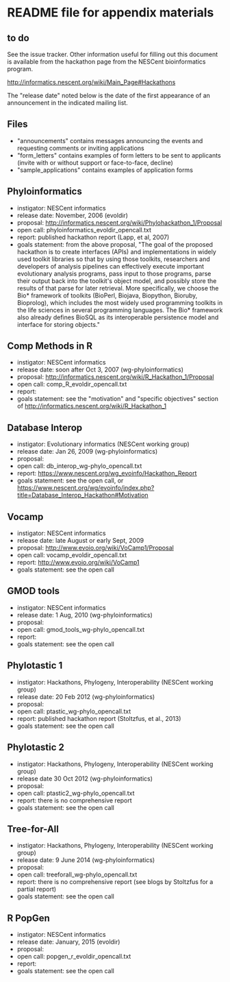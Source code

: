 # README file for appendix materials

## to do 

See the issue tracker.  Other information useful for filling out this document is available from the hackathon page from the NESCent bioinformatics program.  

  http://informatics.nescent.org/wiki/Main_Page#Hackathons

The "release date" noted below is the date of the first appearance of an announcement in the indicated mailing list.

## Files 
* "announcements" contains messages announcing the events and requesting comments or inviting applications 
* "form_letters" contains examples of form letters to be sent to applicants (invite with or without support or face-to-face, decline)
* "sample_applications" contains examples of application forms 

## Phyloinformatics 

* instigator: NESCent informatics
* release date: November, 2006 (evoldir)
* proposal: http://informatics.nescent.org/wiki/Phylohackathon_1/Proposal 
* open call: phyloinformatics_evoldir_opencall.txt
* report: published hackathon report (Lapp, et al, 2007)
* goals statement: from the above proposal, "The goal of the proposed hackathon is to create interfaces (APIs) and implementations in widely used toolkit libraries so that by using those toolkits, researchers and developers of analysis pipelines can effectively execute important evolutionary analysis programs, pass input to those programs, parse their output back into the toolkit's object model, and possibly store the results of that parse for later retrieval.
More specifically, we choose the Bio* framework of toolkits (BioPerl, Biojava, Biopython, Bioruby, Bioprolog), which includes the most widely used programming toolkits in the life sciences in several programming languages. The Bio* framework also already defines BioSQL as its interoperable persistence model and interface for storing objects."

## Comp Methods in R

* instigator: NESCent informatics
* release date: soon after Oct 3, 2007 (wg-phyloinformatics)
* proposal: http://informatics.nescent.org/wiki/R_Hackathon_1/Proposal
* open call: comp_R_evoldir_opencall.txt
* report: 
* goals statement: see the "motivation" and "specific objectives" section of http://informatics.nescent.org/wiki/R_Hackathon_1

## Database Interop

* instigator: Evolutionary informatics (NESCent working group)
* release date: Jan 26, 2009 (wg-phyloinformatics)
* proposal: 
* open call: db_interop_wg-phylo_opencall.txt
* report: https://www.nescent.org/wg_evoinfo/Hackathon_Report
* goals statement: see the open call, or https://www.nescent.org/wg/evoinfo/index.php?title=Database_Interop_Hackathon#Motivation

## Vocamp

* instigator: NESCent informatics
* release date: late August or early Sept, 2009
* proposal: http://www.evoio.org/wiki/VoCamp1/Proposal
* open call: vocamp_evoldir_opencall.txt
* report: http://www.evoio.org/wiki/VoCamp1
* goals statement: see the open call 

## GMOD tools 

* instigator: NESCent informatics
* release date: 1 Aug, 2010 (wg-phyloinformatics)
* proposal: 
* open call: gmod_tools_wg-phylo_opencall.txt
* report: 
* goals statement: see the open call 

## Phylotastic 1

* instigator: Hackathons, Phylogeny, Interoperability (NESCent working group)
* release date: 20 Feb 2012 (wg-phyloinformatics)
* proposal: 
* open call: ptastic_wg-phylo_opencall.txt
* report: published hackathon report (Stoltzfus, et al., 2013)
* goals statement: see the open call

## Phylotastic 2

* instigator: Hackathons, Phylogeny, Interoperability (NESCent working group)
* release date 30 Oct 2012 (wg-phyloinformatics)
* proposal: 
* open call: ptastic2_wg-phylo_opencall.txt
* report: there is no comprehensive report
* goals statement: see the open call

## Tree-for-All

* instigator: Hackathons, Phylogeny, Interoperability (NESCent working group)
* release date: 9 June 2014 (wg-phyloinformatics)
* proposal: 
* open call: treeforall_wg-phylo_opencall.txt
* report: there is no comprehensive report (see blogs by Stoltzfus for a partial report)
* goals statement: see the open call

## R PopGen

* instigator: NESCent informatics
* release date: January, 2015 (evoldir)
* proposal: 
* open call: popgen_r_evoldir_opencall.txt
* report: 
* goals statement: see the open call
